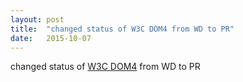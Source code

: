 ```yaml
---
layout: post
title:  "changed status of W3C DOM4 from WD to PR"
date:   2015-10-07
---
```


changed status of [W3C DOM4](/spec/dom) from WD to PR

